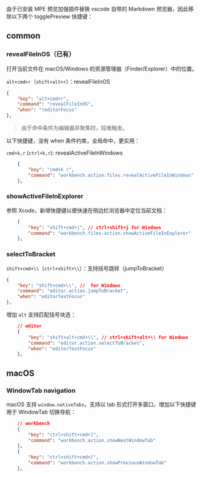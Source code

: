 
由于已安装 MPE 预览加强插件替换 vscode 自带的 Markdown 预览器，因此移除以下两个 togglePreview 快捷键：

## common

### revealFileInOS（已有）

打开当前文件在 macOS/Windows 的资源管理器（Finder/Explorer）中的位置。

`alt+cmd+r`（`shift+alt+r`）：revealFileInOS

```json
{
    "key": "alt+cmd+r",
    "command": "revealFileInOS",
    "when": "!editorFocus"
},
```

> 由于命中条件为编辑器非聚焦时，较难触发。

以下快捷键，没有 when 条件约束，全局命中，更实用：

`cmd+k,r` (`ctrl+k,r`): revealActiveFileInWindows

```json
    {
        "key": "cmd+k r",
        "command": "workbench.action.files.revealActiveFileInWindows"
    },
```

### showActiveFileInExplorer

参照 Xcode，新增快捷键以便快速在侧边栏浏览器中定位当前文档：

```json
    {
        "key": "shift+cmd+j", // ctrl+shift+j for Windows
        "command": "workbench.files.action.showActiveFileInExplorer"
    },
```

### selectToBracket

`shift+cmd+\\`（`ctrl+shift+\\`）：支持括号跳转（jumpToBracket）

```json
{
    "key": "shift+cmd+\\", //  for Windows
    "command": "editor.action.jumpToBracket",
    "when": "editorTextFocus"
},
```

增加 `alt` 支持匹配括号块选：

```json
    // editor
    {
        "key": "shift+alt+cmd+\\", // ctrl+shift+alt+\\ for Windows
        "command": "editor.action.selectToBracket",
        "when": "editorTextFocus"
    },
```

## macOS

### WindowTab navigation

macOS 支持 `window.nativeTabs`，支持以 tab 形式打开多窗口，增加以下快捷键用于 WindowTab 切换导航：

```json
    // workbench
    {
        "key": "ctrl+shift+cmd+]",
        "command": "workbench.action.showNextWindowTab"
    },
    {
        "key": "ctrl+shift+cmd+[",
        "command": "workbench.action.showPreviousWindowTab"
    },
```
